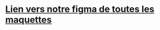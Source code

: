  # [Lien vers notre figma de toutes les maquettes](https://www.figma.com/file/qp9y4G3wlwj512AkHaq5qa/Untitled?type=design&node-id=0-1&mode=design&t=0lgLxuHr8z6br3HH-0)
